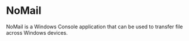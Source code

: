 # NoMail
NoMail is a Windows Console application that can be used to transfer file across Windows devices.
